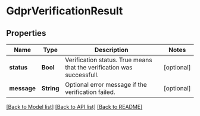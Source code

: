 # GdprVerificationResult

## Properties
Name | Type | Description | Notes
------------ | ------------- | ------------- | -------------
**status** | **Bool** | Verification status. True means that the verification was successfull. | [optional] 
**message** | **String** | Optional error message if the verification failed. | [optional] 

[[Back to Model list]](../README.md#documentation-for-models) [[Back to API list]](../README.md#documentation-for-api-endpoints) [[Back to README]](../README.md)


